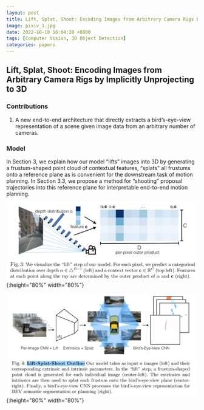 ```yaml
---
layout: post
title: Lift, Splat, Shoot: Encoding Images from Arbitrary Camera Rigs by Implicitly Unprojecting to 3D
image: pixiv_1.jpg
date: 2022-10-10 16:04:20 +0800
tags: [Computer Vision, 3D Object Detection]
categories: papers
---
```



## Lift, Splat, Shoot: Encoding Images from Arbitrary Camera Rigs by Implicitly Unprojecting to 3D


### Contributions
1. A new end-to-end architecture that directly extracts a bird’s-eye-view representation of a scene given image data from an arbitrary number of cameras.

### Model
In Section 3, we explain how our model “lifts” images into 3D by generating a frustum-shaped point cloud of contextual features, “splats” all frustums onto a reference plane as is convenient for the downstream task of motion planning. In Section 3.3, we propose a method for “shooting” proposal trajectories into this reference plane for interpretable end-to-end motion planning.

<!-- <div align=center><img src=https://github.com/Zanue/Zanue.github.io/raw/main/images/lift.jpg width=80% /></div> -->
![](https://github.com/Zanue/Zanue.github.io/raw/main/images/lift.jpg){:height="80%" width="80%"}


<!-- <div align=center><img src=https://github.com/Zanue/Zanue.github.io/raw/main/images/lift-splat-shoot.jpg width=80% /></div> -->
![](https://github.com/Zanue/Zanue.github.io/raw/main/images/lift-splat-shoot.jpg){:height="80%" width="80%"}

